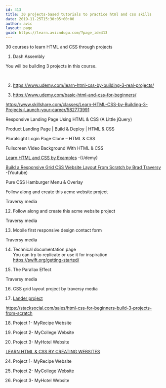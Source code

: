 ```yaml
---
id: 413
title: 30 projects-based tutorials to practice html and css skills
date: 2019-11-25T15:30:05+00:00
author: avic
layout: page
guid: https://learn.avicndugu.com/?page_id=413
---
```

30 courses to learn HTML and CSS through projects  
1. Dash Assembly

You will be building 3 projects in this course.

&nbsp;

2. https://www.udemy.com/learn-html-css-by-building-3-real-projects/

3. https://www.udemy.com/basic-html-and-css-for-beginners/

https://www.skillshare.com/classes/Learn-HTML-CSS-by-Building-3-Projects-Launch-your-career/582773991



Responsive Landing Page Using HTML & CSS (A Little jQuery)



Product Landing Page | Build & Deploy | HTML & CSS  


Pluralsight Login Page Clone &#8211; HTML & CSS



Fullscreen Video Background With HTML & CSS  


[Learn HTML and CSS by Examples](https://www.udemy.com/html-by-examples/) -(Udemy)

[Build a Responsive Grid CSS Website Layout From Scratch by Brad Traversy](https://www.youtube.com/watch?v=moBhzSC455o) -(Youtube)

Pure CSS Hamburger Menu & Overlay  


Follow along and create this acme website project  
  
Traversy media

12. Follow along and create this acme website project  
  
Traversy media

13. Mobile first responsive design contact form  
  
Traversy media

14. Technical documentation page  
You can try to replicate or use it for inspiration  
https://swift.org/getting-started/

15. The Parallax Effect  
  
Traversy media

16. CSS grid layout project by traversy media  


17. [Lander project](https://www.eduonix.com/basic-html5-and-css-for-beginners-build-one-project)

https://stacksocial.com/sales/html-css-for-beginners-build-3-projects-from-scratch

18. Project 1- MyRecipe Website

19. Project 2- MyCollege Website

20. Project 3- MyHotel Website

[LEARN HTML & CSS BY CREATING WEBSITES](https://www.udemy.com/course/learn-html-css-by-building-3-real-projects/)

24. Project 1- MyRecipe Website

25. Project 2- MyCollege Website

26. Project 3- MyHotel Website